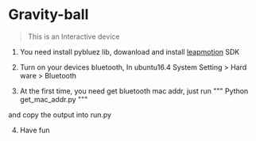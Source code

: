 # Gravity-ball

> This is an Interactive device


1. You need install pybluez lib, dowanload and install [leapmotion](https://developer.leapmotion.com/sdk/v2) SDK

2. Turn on your devices bluetooth, In ubuntu16.4 System Setting > Hard ware > Bluetooth

3. At the first time, you need get bluetooth mac addr, just run 
"""
Python get_mac_addr.py
"""

and copy the output into run.py

4. Have fun
